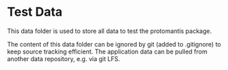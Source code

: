 # Test Data

This data folder is used to store all data to test the protomantis package.

The content of this data folder can be ignored by git (added to .gitignore) to keep source tracking efficient. The 
application data can be pulled from another data repository, e.g. via git LFS.
